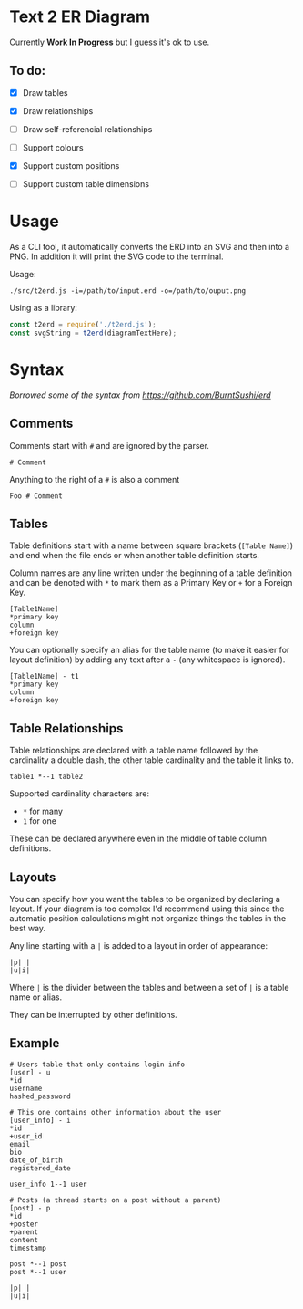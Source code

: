 # Text 2 ER Diagram
Currently **Work In Progress** but I guess it's ok to use.

## To do:
  - [x] Draw tables
  - [x] Draw relationships
  - [ ] Draw self-referencial relationships
  - [ ] Support colours
  - [x] Support custom positions
  - [ ] Support custom table dimensions


# Usage

As a CLI tool, it automatically converts the ERD into an SVG and then into a PNG. In addition it will print the SVG code to the terminal.

Usage:
```
./src/t2erd.js -i=/path/to/input.erd -o=/path/to/ouput.png
```

Using as a library:
```javascript
const t2erd = require('./t2erd.js');
const svgString = t2erd(diagramTextHere);
```

# Syntax
*Borrowed some of the syntax from https://github.com/BurntSushi/erd*
## Comments
Comments start with `#` and are ignored by the parser.
```
# Comment
```
Anything to the right of a `#` is also a comment
```
Foo # Comment
```

## Tables
Table definitions start with a name between square brackets (`[Table Name]`) and end when the file ends or when another table definition starts.

Column names are any line written under the beginning of a table definition and can be denoted with `*` to mark them as a Primary Key or `+` for a Foreign Key.
```
[Table1Name]
*primary key
column
+foreign key
```

You can optionally specify an alias for the table name (to make it easier for layout definition) by adding any text after a `-` (any whitespace is ignored).
```
[Table1Name] - t1
*primary key
column
+foreign key
```

## Table Relationships

Table relationships are declared with a table name followed by the cardinality a double dash, the other table cardinality and the table it links to.
```
table1 *--1 table2
```
Supported cardinality characters are:
* `*` for many
* `1` for one

These can be declared anywhere even in the middle of table column definitions.

## Layouts
You can specify how you want the tables to be organized by declaring a layout.
If your diagram is too complex I'd recommend using this since the automatic position calculations might not organize things the tables in the best way.

Any line starting with a `|` is added to a layout in order of appearance:
```
|p| |
|u|i|
```
Where `|` is the divider between the tables and between a set of `|` is a table name or alias.

They can be interrupted by other definitions.

## Example
```
# Users table that only contains login info
[user] - u
*id
username
hashed_password

# This one contains other information about the user
[user_info] - i
*id
+user_id
email
bio
date_of_birth
registered_date

user_info 1--1 user

# Posts (a thread starts on a post without a parent)
[post] - p
*id
+poster
+parent
content
timestamp

post *--1 post
post *--1 user

|p| |
|u|i|
```
